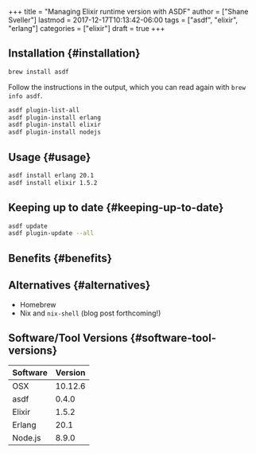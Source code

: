 +++
title = "Managing Elixir runtime version with ASDF"
author = ["Shane Sveller"]
lastmod = 2017-12-17T10:13:42-06:00
tags = ["asdf", "elixir", "erlang"]
categories = ["elixir"]
draft = true
+++

## Installation {#installation}

```sh
brew install asdf
```

Follow the instructions in the output, which you can read again with `brew info asdf`.

```sh
asdf plugin-list-all
asdf plugin-install erlang
asdf plugin-install elixir
asdf plugin-install nodejs
```


## Usage {#usage}

```sh
asdf install erlang 20.1
asdf install elixir 1.5.2
```


## Keeping up to date {#keeping-up-to-date}

```sh
asdf update
asdf plugin-update --all
```


## Benefits {#benefits}


## Alternatives {#alternatives}

-   Homebrew
-   Nix and `nix-shell` (blog post forthcoming!)


## Software/Tool Versions {#software-tool-versions}

| Software | Version |
|----------|---------|
| OSX      | 10.12.6 |
| asdf     | 0.4.0   |
| Elixir   | 1.5.2   |
| Erlang   | 20.1    |
| Node.js  | 8.9.0   |
